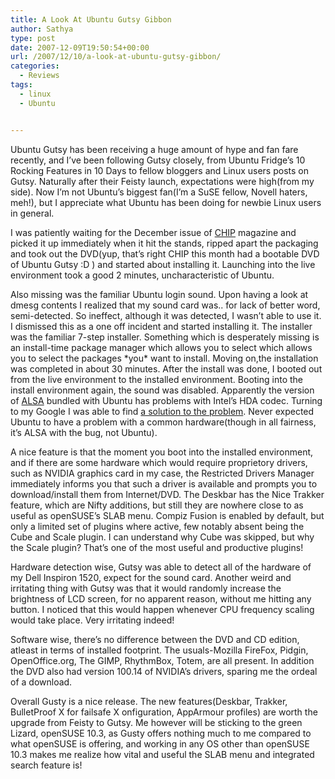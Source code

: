 ```yaml
---
title: A Look At Ubuntu Gutsy Gibbon
author: Sathya
type: post
date: 2007-12-09T19:50:54+00:00
url: /2007/12/10/a-look-at-ubuntu-gutsy-gibbon/
categories:
  - Reviews
tags:
  - linux
  - Ubuntu


---
```

Ubuntu Gutsy has been receiving a huge amount of hype and fan fare recently, and I&#8217;ve been following Gutsy closely, from Ubuntu Fridge&#8217;s 10 Rocking Features in 10 Days to fellow bloggers and Linux users posts on Gutsy. Naturally after their Feisty launch, expectations were high(from my side). Now I&#8217;m not Ubuntu&#8217;s biggest fan(I&#8217;m a SuSE fellow, Novell haters, meh!), but I appreciate what Ubuntu has been doing for newbie Linux users in general.
  
I was patiently waiting for the December issue of [CHIP][1] magazine and picked it up immediately when it hit the stands, ripped apart the packaging and took out the DVD(yup, that&#8217;s right CHIP this month had a bootable DVD of Ubuntu Gutsy :D ) and started about installing it. Launching into the live environment took a good 2 minutes, uncharacteristic of Ubuntu.
  
<!--more-->


  
Also missing was the familiar Ubuntu login sound. Upon having a look at dmesg contents I realized that my sound card was.. for lack of better word, semi-detected. So ineffect, although it was detected, I wasn&#8217;t able to use it. I dismissed this as a one off incident and started installing it. The installer was the familiar 7-step installer. Something which is desperately missing is an install-time package manager which allows you to select which allows you to select the packages \*you\* want to install. Moving on,the installation was completed in about 30 minutes. After the install was done, I booted out from the live environment to the installed environment. Booting into the install environment again, the sound was disabled. Apparently the version of [ALSA][2] bundled with Ubuntu has problems with Intel&#8217;s HDA codec. Turning to my Google I was able to find [a solution to the problem][3]. Never expected Ubuntu to have a problem with a common hardware(though in all fairness, it&#8217;s ALSA with the bug, not Ubuntu).

A nice feature is that the moment you boot into the installed environment, and if there are some hardware which would require proprietory drivers, such as NVIDIA graphics card in my case, the Restricted Drivers Manager immediately informs you that such a driver is available and prompts you to download/install them from Internet/DVD. The Deskbar has the Nice Trakker feature, which are Nifty additions, but still they are nowhere close to as useful as openSUSE&#8217;s SLAB menu. Compiz Fusion is enabled by default, but only a limited set of plugins where active, few notably absent being the Cube and Scale plugin. I can understand why Cube was skipped, but why the Scale plugin? That&#8217;s one of the most useful and productive plugins!

Hardware detection wise, Gutsy was able to detect all of the hardware of my Dell Inspiron 1520, expect for the sound card. Another weird and irritating thing with Gutsy was that it would randomly increase the brightness of LCD screen, for no apparent reason, without me hitting any button. I noticed that this would happen whenever CPU frequency scaling would take place. Very irritating indeed!

Software wise, there&#8217;s no difference between the DVD and CD edition, atleast in terms of installed footprint. The usuals-Mozilla FireFox, Pidgin, OpenOffice.org, The GIMP, RhythmBox, Totem, are all present. In addition the DVD also had version 100.14 of NVIDIA&#8217;s drivers, sparing me the ordeal of a download.

Overall Gusty is a nice release. The new features(Deskbar, Trakker, BulletProof X for failsafe X onfiguration, AppArmour profiles) are worth the upgrade from Feisty to Gutsy. Me however will be sticking to the green Lizard, openSUSE 10.3, as Gusty offers nothing much to me compared to what openSUSE is offering, and working in any OS other than openSUSE 10.3 makes me realize how vital and useful the SLAB menu and integrated search feature is!

 [1]: https://www.chip-india.com
 [2]: https://en.wikipedia.org/wiki/Advanced_Linux_Sound_Architecture
 [3]: https://sathyasays.com/2007/12/09/fixing-no-sound-bug-on-dell-inspiron-1520-in-ubuntu-gutsy/